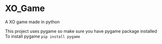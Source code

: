 # XO_Game
A XO game made in python

This project uses pygame so make sure you have pygame package installed
To install pygame
`pip install pygame`
